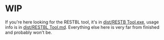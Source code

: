 # WIP
If you're here looking for the RESTBL tool, it's in [dist/RESTB Tool.exe](dist/RESTBL%20Tool.exe), usage info is in [dist/RESTBL Tool.md](dist/RESTBL%20Tool.md). Everything else here is very far from finished and probably won't be.